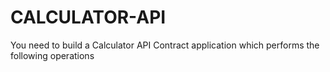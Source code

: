 # CALCULATOR-API
You need to build a Calculator API Contract application which performs the following operations
